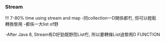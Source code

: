 ### Stream
!!! 7-80% time using stream and map
-同collection一D開係都冇, 但可以輕鬆轉換黎用
-都係一大list of野

-After Java 8, Stream有D好勁既野而List冇, 所以要轉條List過黎用D FUNCTION
